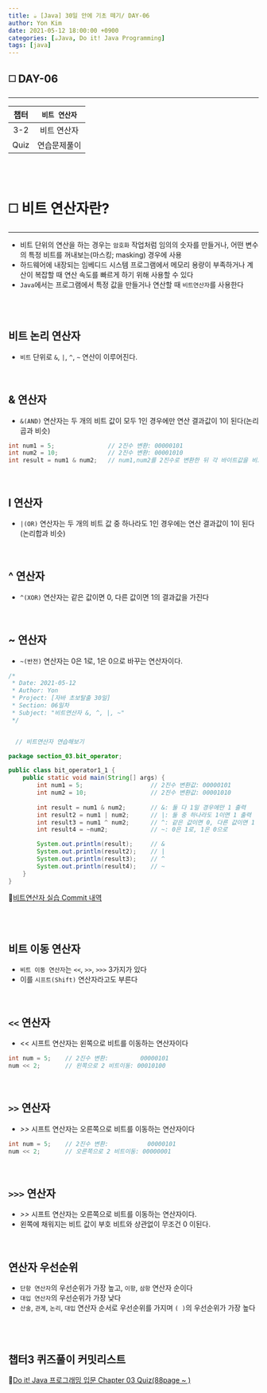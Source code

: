 ```yaml
---
title: ☕️ [Java] 30일 안에 기초 떼기/ DAY-06
author: Yon Kim
date: 2021-05-12 18:00:00 +0900
categories: [☕️Java, Do it! Java Programming]
tags: [java]
---
```


## ◻️ **DAY-06**
---

|챕터|`비트 연산자`|
|:---:|:---:|
|3-2|비트 연산자|
|Quiz|연습문제풀이|

<br><br>

◻️ 비트 연산자란?
=============
---

* 비트 단위의 연산을 하는 경우는 `암호화` 작업처럼 임의의 숫자를 만들거나, 어떤 변수의 특정 비트를 꺼내보는(마스킹; masking) 경우에 사용
* 하드웨어에 내장되는 임베디드 시스템 프로그램에서 메모리 용량이 부족하거나 계산이 복잡할 때 연산 속도를 빠르게 하기 위해 사용할 수 있다
* `Java`에서는 프로그램에서 특정 값을 만들거나 연산할 때 `비트연산자`를 사용한다

<br><br>


비트 논리 연산자
-------------

- `비트` 단위로 `&`, `|`, `^`, `~` 연산이 이루어진다.

<br>

& 연산자
---

- `&(AND)` 연산자는 두 개의 비트 값이 모두 1인 경우에만 연산 결과값이 1이 된다(논리곱과 비슷)

```java
int num1 = 5;               // 2진수 변환: 00000101  
int num2 = 10;              // 2진수 변환: 00001010
int result = num1 & num2;   // num1,num2를 2진수로 변환한 뒤 각 바이트값을 비교하여 결과값을 출력한다= 00000000
```

<br>

 l 연산자
---

- `|(OR)` 연산자는 두 개의 비트 값 중 하나라도 1인 경우에는 연산 결과값이 1이 된다(논리합과 비슷)


<br>

 ^ 연산자
---

- `^(XOR)` 연산자는 같은 값이면 0, 다른 값이면 1의 결과값을 가진다

<br>

~ 연산자
---

- `~(반전)` 연산자는 0은 1로, 1은 0으로 바꾸는 연산자이다.


```java
/*
 * Date: 2021-05-12
 * Author: Yon
 * Project: [자바 초보탈출 30일]
 * Section: 06일차
 * Subject: "비트연산자 &, ^, |, ~"
 */


  // 비트연산자 연습해보기

package section_03.bit_operator;

public class bit_operator1_1 {
    public static void main(String[] args) {
        int num1 = 5;                   // 2진수 변환값: 00000101
        int num2 = 10;                  // 2진수 변환값: 00001010
        
        int result = num1 & num2;       // &: 둘 다 1일 경우에만 1 출력
        int result2 = num1 | num2;      // |: 둘 중 하나라도 1이면 1 출력
        int result3 = num1 ^ num2;      // ^: 같은 값이면 0, 다른 값이면 1
        int result4 = ~num2;            // ~: 0은 1로, 1은 0으로

        System.out.println(result);     // &
        System.out.println(result2);    // |
        System.out.println(result3);    // ^
        System.out.println(result4);    // ~
    }
}
```

🚩[비트연산자 실습 Commit 내역](https://github.com/yyyy-oniiii/Java/blob/main/Basic/src/section_03/bit_operator/bit_operator1_1.java)

<br><br>


비트 이동 연산자
-------------

- `비트 이동 연산자`는 `<<`, `>>`, `>>>` 3가지가 있다
- 이를 `시프트(Shift)` 연산자라고도 부른다

<br>

`<<` 연산자
-------------

- << 시프트 연산자는 왼쪽으로 비트를 이동하는 연산자이다

```java
int num = 5;    // 2진수 변환:         00000101
num << 2;       // 왼쪽으로 2 비트이동: 00010100
```

<br>

`>>` 연산자
-------------

- _>>_ 시프트 연산자는 오른쪽으로 비트를 이동하는 연산자이다

```java
int num = 5;    // 2진수 변환:           00000101
num << 2;       // 오른쪽으로 2 비트이동: 00000001
```

<br>

`>>>` 연산자
-------------

- _>>_ 시프트 연산자는 오른쪽으로 비트를 이동하는 연산자이다.
- 왼쪽에 채워지는 비트 값이 부호 비트와 상관없이 무조건 0 이된다.



<br>

연산자 우선순위
-------------

- `단항 연산자`의 우선순위가 가장 높고, `이항`, `삼항` 연산자 순이다
- `대입 연산자`의 우선순위가 가장 낮다
- `산술`, `관계`, `논리`, `대입` 연산자 순서로 우선순위를 가지며 `( )`의 우선순위가 가장 높다


<br><br>


챕터3 퀴즈풀이 커밋리스트
-------------
🚩[Do it! Java 프로그래밍 입문 Chapter 03 Quiz(88page ~ )](https://github.com/yyyy-oniiii/Java/tree/main/Basic/src/section_03/section_03_quiz)
